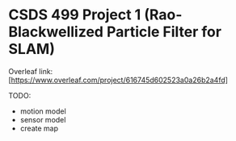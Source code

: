 # CSDS 499 Project 1 (Rao-Blackwellized Particle Filter for SLAM)

Overleaf link: [https://www.overleaf.com/project/616745d602523a0a26b2a4fd]

TODO:
- motion model
- sensor model
- create map 
